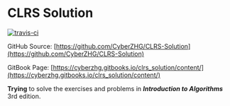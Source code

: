 CLRS Solution
=============

[![travis-ci](https://travis-ci.org/CyberZHG/CLRS-Solution.svg)](https://travis-ci.org/CyberZHG/CLRS-Solution)

GitHub Source: [https://github.com/CyberZHG/CLRS-Solution](https://github.com/CyberZHG/CLRS-Solution)

GitBook Page: [https://cyberzhg.gitbooks.io/clrs_solution/content/](https://cyberzhg.gitbooks.io/clrs_solution/content/)

__Trying__ to solve the exercises and problems in __*Introduction to Algorithms*__ 3rd edition.


